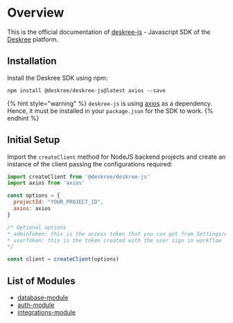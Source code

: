 # Overview

This is the official documentation of [deskree-js](https://www.npmjs.com/package/@deskree/deskree-js) -  Javascript SDK of the [Deskree](https://www.deskree.com/) platform.

## Installation

Install the Deskree SDK using npm:

```
npm install @deskree/deskree-js@latest axios --save
```

{% hint style="warning" %}
`deskree-js` is using [axios](https://www.npmjs.com/package/axios) as a dependency. Hence, it must be installed in your `package.json` for the SDK to work.
{% endhint %}

## Initial Setup

Import the `createClient` method for NodeJS backend projects and create an instance of the client passing the configurations required:

```javascript
import createClient from '@deskree/deskree-js'
import axios from 'axios'

const options = {
  projectId: "YOUR_PROJECT_ID",
  axios: axios
}

/* Optional options
* adminToken: this is the access token that you can get from Settings/Access Token
* userToken: this is the token created with the user sign in workflow
*/

const client = createClient(options)
```

## List of Modules

* [database-module](database-module/ "mention")
* [auth-module](auth-module/ "mention")
* [integrations-module](integrations-module/ "mention")
